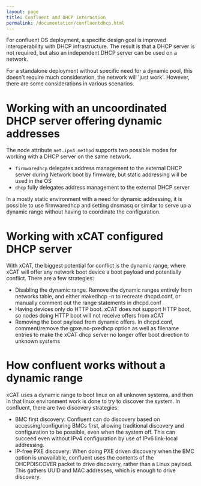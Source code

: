 ```yaml
---
layout: page
title: Confluent and DHCP interaction
permalink: /documentation/confluentdhcp.html
---
```


For confluent OS deployment, a specific design goal is improved interoperability with DHCP infrastructure. The result is that a DHCP server
is not required, but also an independent DHCP server can be used on a network.

For a standalone deployment without specific need for a dynamic pool, this doesn't require much consideration, the network will 'just work'.
However, there are some considerations in various scenarios.

# Working with an uncoordinated DHCP server offering dynamic addresses

The node attribute `net.ipv4_method` supports two possible modes for working with a DHCP server on the same network.

 * `firmwaredhcp` delegates address management to the external DHCP server during Network boot by firmware, but static addressing will be used in the OS
 * `dhcp` fully delegates address management to the external DHCP server

In a mostly static environment with a need for dynamic addressing, it is possible to use firmwaredhcp and setting dnsmasq or similar to serve up a dynamic range
without having to coordinate the configuration.

# Working with xCAT configured DHCP server

With xCAT, the biggest potential for conflict is the dynamic range, where xCAT will offer any network boot device a boot payload and potentially conflict.  There are a few strategies:

 * Disabling the dynamic range.  Remove the dynamic ranges entirely from networks table, and either makedhcp -n to recreate dhcpd.conf, or manually comment out the range statements in dhcpd.conf
 * Having devices only do HTTP boot.  xCAT does not support HTTP boot, so nodes doing HTTP boot will not receive offers from xCAT
 * Removing the boot payload from dynamic offers.  In dhcpd.conf, comment/remove the gpxe.no-pxedhcp option as well as filename entries to make the xCAT dhcp server no longer offer boot direction to unknown systems

# How confluent works without a dynamic range

xCAT uses a dynamic range to boot linux on all unknown systems, and then in that linux environment work is done to try to discover the system.  In confluent, there are two discovery strategies:

 * BMC first discovery: Confluent can do discovery based on accessing/configuring BMCs first, allowing traditional discovery and configuration to be possible, even when the system off.  This can succeed even without IPv4 configuration by use of IPv6 link-local addressing.
 * IP-free PXE discovery: When doing PXE driven discovery when the BMC option is unavailable, confluent uses the contents of the DHCPDISCOVER packet to drive discovery, rather than a Linux payload.  This gathers UUID and MAC addresses, which is enough to drive discovery.

